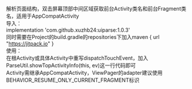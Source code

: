 解析页面结构，双击屏幕顶部中间区域获取前台Activity类名和前台Fragment类名，适用于AppCompatActivity  
导入：  
implementation 'com.github.xuzhb24:uiparse:1.0.3'  
同时需要在Project的build.gradle的repositories下加入maven { url "https://jitpack.io" }  
使用：  
在根Activity或具体Activity中重写dispatchTouchEvent，加入ParseUtil.showTopActivityInfo(this, ev)这一行代码即可  
Activity需继承AppCompatActivity，ViewPager的adapter建议使用BEHAVIOR_RESUME_ONLY_CURRENT_FRAGMENT标识  